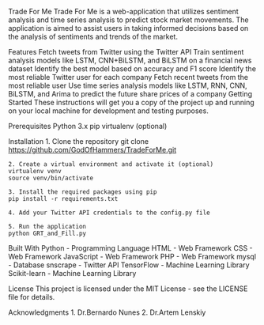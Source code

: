 Trade For Me
    Trade For Me is a web-application that utilizes sentiment analysis and time series analysis to predict stock market movements. The application is aimed to assist users in taking informed decisions based on the analysis of sentiments and trends of the market.

Features
    Fetch tweets from Twitter using the Twitter API
    Train sentiment analysis models like LSTM, CNN+BiLSTM, and BiLSTM on a financial news dataset
    Identify the best model based on accuracy and F1 score
    Identify the most reliable Twitter user for each company
    Fetch recent tweets from the most reliable user
    Use time series analysis models like LSTM, RNN, CNN, BiLSTM, and Arima to predict the future share prices of a company
    Getting Started
    These instructions will get you a copy of the project up and running on your local machine for development and testing purposes.

Prerequisites
    Python 3.x
    pip
    virtualenv (optional)

Installation
    1. Clone the repository
    git clone https://github.com/GodOfHammers/TradeForMe.git
    
    2. Create a virtual environment and activate it (optional)
    virtualenv venv 
    source venv/bin/activate

    3. Install the required packages using pip
    pip install -r requirements.txt

    4. Add your Twitter API credentials to the config.py file

    5. Run the application
    python GRT_and_Fill.py

Built With
    Python - Programming Language
    HTML - Web Framework
    CSS - Web Framework 
    JavaScript - Web Framework
    PHP - Web Framework
    mysql - Database
    snscrape - Twitter API
    TensorFlow - Machine Learning Library
    Scikit-learn - Machine Learning Library

License
    This project is licensed under the MIT License - see the LICENSE file for details.

Acknowledgments
    1. Dr.Bernardo Nunes
    2. Dr.Artem Lenskiy


